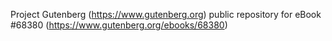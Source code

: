 Project Gutenberg (https://www.gutenberg.org) public repository for
eBook #68380 (https://www.gutenberg.org/ebooks/68380)
